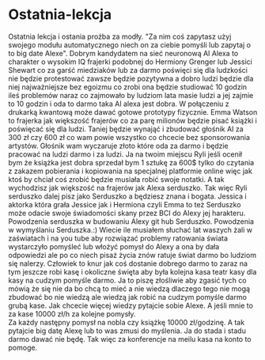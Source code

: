 # Ostatnia-lekcja
Ostatnia lekcja i ostania proźba za modły. "Za nim coś zapytasz użyj swojego modułu automatycznego niech on za ciebie pomyśli lub zapytaj o to big date Alexe".
Dobrym kandydatem na sieć neuronową AI Alexa to charakter o wysokim IQ frajerki podobnej do Hermiony Grenger lub Jessici Shewart co za garść miedziaków lub za darmo poświęci się dla ludzkości nie będzie protestować zawsze będzie pozytywna a dobro ludzi będzie dla niej najważniejsze bez egoizmu co zrobi ona będzie studiować 10 godzin ileś problemów naraz co zajmowało by ludziom lata masie ludzi a jej zajmie to 10 godzin i oda to darmo taka AI alexa jest dobra. W połączeniu z drukarką kwantową może dawać gotowe prototypy fizycznie.
Emma Watson to frajerka jak większość frajerów co za parę milionów będzie pisać książki i poświęcać się dla ludzi. Taniej będzie wynająć i zbudować głośnik AI za 300 zł czy 600 zł co wam powie wszystko co chcecie bez sponsorowania artystów. Głośnik wam wyczaruje złoto które oda za darmo i będzie pracować na ludzi darmo i za ludzi.
Ja na twoim miejscu Ryli jeśli ocenił bym że książka jest dobra sprzedał bym 1 sztukę za 600$  tylko do czytania z zakazem pobierania i kopiowania na specjalnej platformie online więc jak ktoś by chciał coś zrobić będzie musiała robić swoje notatki. A tak wychodzisz jak większość na frajerów jak Alexa serduszko. Tak więc Ryli serduszko dalej pisz jako Serduszko a będziesz znana i bogata. Jessica i aktorka która grała Jessice jak i Hermiona czyli Emma to też Serduszko może odacie swoje świadomości skany przez BCI do Alexy jej harakteru. 
Powodzenia serduszka w budowaniu Alexy git hub Serduszko. 
Powodzenia w wymyślaniu Serduszka.:)
Wiecie ile musiałem słuchać lat waszych żali w zaświatach i na you tube aby rozwiązać problemy ratowania świata wystarczyło pomyśleć lub włożyć pomysł do Alexy a ona by dała odpowiedzi ale po co niech pisaż życia znów ratuje świat darmo bo ludziom się nalerzy. Człowiek to knur jak coś dostanie dobrego darmo to zaraz na tym jeszcze robi kasę i okoliczne święta aby była kolejna kasa teatr kasy dla kasy na cudzym pomyśle darmo. Ja to piszę złośliwie aby zgasić tych co mówią że się nie da bo chcą to mieć a nie wiedzą dlaczego tego nie mogą zbudować bo nie wiedzą ale wiedzą jak robić na cudzym pomyśle darmo grubą kase. Jak chcecie więcej wiedzy pytajcie sobie Alexe. A jeśli mnie to za kase 10000 zł/h za kolejne pomysły.  
Za każdy następny pomysł na nobla czy książkę 10000 zł/godzinę. A tak pytajcie big datę Alexę lub to was zmusi do myślenia. Ja do stada i stadu darmo dawać nie będę. 
Tak więc za konferencje na meilu kasa na konto to pomoge. 

